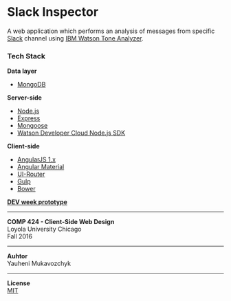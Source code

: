 # Slack Inspector
A web application which performs an analysis of messages from specific [Slack](https://slack.com/) channel using [IBM Watson Tone Analyzer](https://www.ibm.com/watson/developercloud/tone-analyzer.html).

### Tech Stack
**Data layer**
* [MongoDB](https://github.com/mongodb/mongo)

**Server-side**
* [Node.js](https://github.com/nodejs/node)
* [Express](https://github.com/expressjs/express)
* [Mongoose](http://mongoosejs.com/)
* [Watson Developer Cloud Node.js SDK](https://github.com/watson-developer-cloud/node-sdk)

**Client-side**
* [AngularJS 1.x](https://github.com/angular/angular.js)
* [Angular Material](https://github.com/angular/material)
* [UI-Router](https://github.com/angular-ui/ui-router)
* [Gulp](https://github.com/gulpjs/gulp)
* [Bower](https://github.com/bower/bower)


[**DEV week prototype**](https://github.com/ymukavozchyk/slackinspector/tree/part-1)

----------
**COMP 424 - Client-Side Web Design**  
Loyola University Chicago  
Fall 2016

----------
**Auhtor**  
Yauheni Mukavozchyk

----------

**License**  
[MIT](https://github.com/ymukavozchyk/slackinspector/blob/master/LICENSE)
